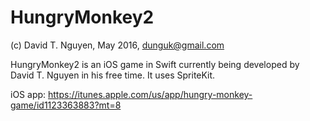 # HungryMonkey2

(c) David T. Nguyen, May 2016, dunguk@gmail.com

HungryMonkey2 is an iOS game in Swift currently being developed by David T. Nguyen in his free time. It uses SpriteKit.

iOS app: https://itunes.apple.com/us/app/hungry-monkey-game/id1123363883?mt=8
